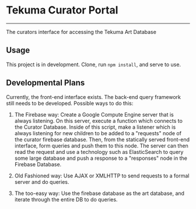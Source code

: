 # Tekuma Curator Portal
--------------------------
The curators interface for accessing the Tekuma Art Database

## Usage
This project is in development. Clone, run `npm install`, and serve to use.

## Developmental Plans
Currently, the front-end interface exists. The back-end query framework still needs to be developed. Possible ways to do this:

1. The Firebase way: Create a Google Compute Engine server that is always listening. On this server, execute a function which connects to the Curator Database. Inside of this script, make a listener which is always listening for new children to be added to a "requests" node of the curator firebase database. Then, from the statically served front-end interface, form queries and push them to this node. The server can then read the request and use a technology such as ElasticSearch to query some large database and push a response to a "responses" node in the Firebase Database.

2. Old Fashioned way: Use AJAX or XMLHTTP to send requests to a formal server and do queries.

3. The too-easy way: Use the firebase database as the art database, and iterate through the entire DB to do queries. 
